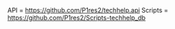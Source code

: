 API = https://github.com/P1res2/techhelp.api
Scripts = https://github.com/P1res2/Scripts-techhelp_db
